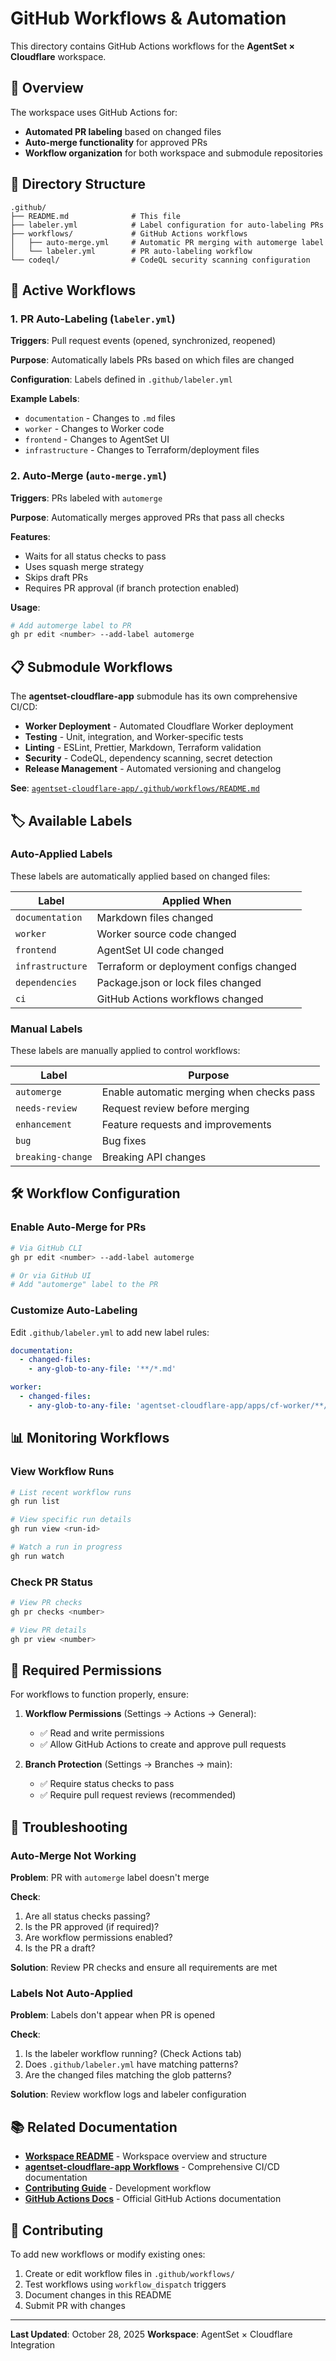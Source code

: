 # GitHub Workflows & Automation

This directory contains GitHub Actions workflows for the **AgentSet × Cloudflare** workspace.

## 🚀 Overview

The workspace uses GitHub Actions for:
- **Automated PR labeling** based on changed files
- **Auto-merge functionality** for approved PRs
- **Workflow organization** for both workspace and submodule repositories

## 📂 Directory Structure

```
.github/
├── README.md              # This file
├── labeler.yml            # Label configuration for auto-labeling PRs
├── workflows/             # GitHub Actions workflows
│   ├── auto-merge.yml     # Automatic PR merging with automerge label
│   └── labeler.yml        # PR auto-labeling workflow
└── codeql/                # CodeQL security scanning configuration
```

## 🔄 Active Workflows

### 1. PR Auto-Labeling (`labeler.yml`)

**Triggers**: Pull request events (opened, synchronized, reopened)

**Purpose**: Automatically labels PRs based on which files are changed

**Configuration**: Labels defined in `.github/labeler.yml`

**Example Labels**:
- `documentation` - Changes to `.md` files
- `worker` - Changes to Worker code
- `frontend` - Changes to AgentSet UI
- `infrastructure` - Changes to Terraform/deployment files

### 2. Auto-Merge (`auto-merge.yml`)

**Triggers**: PRs labeled with `automerge`

**Purpose**: Automatically merges approved PRs that pass all checks

**Features**:
- Waits for all status checks to pass
- Uses squash merge strategy
- Skips draft PRs
- Requires PR approval (if branch protection enabled)

**Usage**:
```bash
# Add automerge label to PR
gh pr edit <number> --add-label automerge
```

## 📋 Submodule Workflows

The **agentset-cloudflare-app** submodule has its own comprehensive CI/CD:

- **Worker Deployment** - Automated Cloudflare Worker deployment
- **Testing** - Unit, integration, and Worker-specific tests
- **Linting** - ESLint, Prettier, Markdown, Terraform validation
- **Security** - CodeQL, dependency scanning, secret detection
- **Release Management** - Automated versioning and changelog

**See**: [`agentset-cloudflare-app/.github/workflows/README.md`](../agentset-cloudflare-app/.github/workflows/README.md)

## 🏷️ Available Labels

### Auto-Applied Labels

These labels are automatically applied based on changed files:

| Label | Applied When |
|-------|--------------|
| `documentation` | Markdown files changed |
| `worker` | Worker source code changed |
| `frontend` | AgentSet UI code changed |
| `infrastructure` | Terraform or deployment configs changed |
| `dependencies` | Package.json or lock files changed |
| `ci` | GitHub Actions workflows changed |

### Manual Labels

These labels are manually applied to control workflows:

| Label | Purpose |
|-------|---------|
| `automerge` | Enable automatic merging when checks pass |
| `needs-review` | Request review before merging |
| `enhancement` | Feature requests and improvements |
| `bug` | Bug fixes |
| `breaking-change` | Breaking API changes |

## 🛠️ Workflow Configuration

### Enable Auto-Merge for PRs

```bash
# Via GitHub CLI
gh pr edit <number> --add-label automerge

# Or via GitHub UI
# Add "automerge" label to the PR
```

### Customize Auto-Labeling

Edit `.github/labeler.yml` to add new label rules:

```yaml
documentation:
  - changed-files:
    - any-glob-to-any-file: '**/*.md'

worker:
  - changed-files:
    - any-glob-to-any-file: 'agentset-cloudflare-app/apps/cf-worker/**/*'
```

## 📊 Monitoring Workflows

### View Workflow Runs

```bash
# List recent workflow runs
gh run list

# View specific run details
gh run view <run-id>

# Watch a run in progress
gh run watch
```

### Check PR Status

```bash
# View PR checks
gh pr checks <number>

# View PR details
gh pr view <number>
```

## 🔐 Required Permissions

For workflows to function properly, ensure:

1. **Workflow Permissions** (Settings → Actions → General):
   - ✅ Read and write permissions
   - ✅ Allow GitHub Actions to create and approve pull requests

2. **Branch Protection** (Settings → Branches → main):
   - ✅ Require status checks to pass
   - ✅ Require pull request reviews (recommended)

## 🚨 Troubleshooting

### Auto-Merge Not Working

**Problem**: PR with `automerge` label doesn't merge

**Check**:
1. Are all status checks passing?
2. Is the PR approved (if required)?
3. Are workflow permissions enabled?
4. Is the PR a draft?

**Solution**: Review PR checks and ensure all requirements are met

### Labels Not Auto-Applied

**Problem**: Labels don't appear when PR is opened

**Check**:
1. Is the labeler workflow running? (Check Actions tab)
2. Does `.github/labeler.yml` have matching patterns?
3. Are the changed files matching the glob patterns?

**Solution**: Review workflow logs and labeler configuration

## 📚 Related Documentation

- **[Workspace README](../README.md)** - Workspace overview and structure
- **[agentset-cloudflare-app Workflows](../agentset-cloudflare-app/.github/workflows/README.md)** - Comprehensive CI/CD documentation
- **[Contributing Guide](../agentset-cloudflare-app/CONTRIBUTING.md)** - Development workflow
- **[GitHub Actions Docs](https://docs.github.com/en/actions)** - Official GitHub Actions documentation

## 🤝 Contributing

To add new workflows or modify existing ones:

1. Create or edit workflow files in `.github/workflows/`
2. Test workflows using `workflow_dispatch` triggers
3. Document changes in this README
4. Submit PR with changes

---

**Last Updated**: October 28, 2025
**Workspace**: AgentSet × Cloudflare Integration
